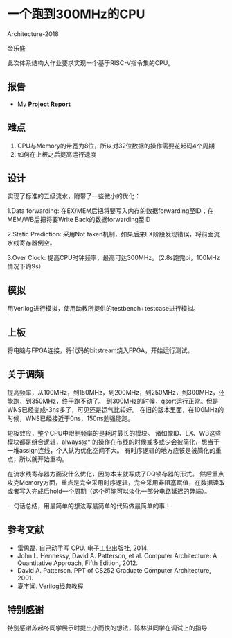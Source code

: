 # 一个跑到300MHz的CPU 
Architecture-2018

金乐盛

此次体系结构大作业要求实现一个基于RISC-V指令集的CPU。

## 报告
* My [**Project Report**](doc)

## 难点
1. CPU与Memory的带宽为8位，所以对32位数据的操作需要花起码4个周期
2. 如何在上板之后提高运行速度

## 设计
实现了标准的五级流水，附带了一些微小的优化：

1.Data forwarding: 在EX/MEM后把将要写入内存的数据forwarding至ID；在MEM/WB后把将要Write Back的数据forwarding至ID

2.Static Prediction: 采用Not taken机制，如果后来EX阶段发现错误，将前面流水线寄存器倒空。

3.Over Clock: 提高CPU时钟频率，最高可达300MHz。（2.8s跑完pi，100MHz情况下约9s）

## 模拟
用Verilog进行模拟，使用助教所提供的testbench+testcase进行模拟。

## 上板
将电脑与FPGA连接，将代码的bitstream烧入FPGA，开始运行测试。

## 关于调频
提高频率，从100MHz，到150MHz，到200MHz，到250MHz，到300MHz，还能跑，到350MHz，终于跑不动了。
到300MHz的时候，qsort运行正常。但是WNS已经变成-3ns多了，可见还是运气比较好。
在旧的版本里面，在100MHz的时候，WNS已经接近于0ns，150ns勉强能跑。

短板效应，整个CPU中限制频率的是耗时最长的模块。
诸如像ID、EX、WB这些模块都是组合逻辑，always@* 的操作在布线的时候或多或少会被简化，想当于一堆assign连线，个人认为优化空间不大。
有时序逻辑的地方应该是被简化的重点，所以就开始重构。

在流水线寄存器方面没什么优化，因为本来就写成了DQ锁存器的形式。
然后重点攻克Memory方面，重点是完全采用时序逻辑，完全采用非阻塞赋值，在数据读取或者写入完成后hold一个周期（这个可能可以淡化一部分电路延迟的弊端）。

一句话总结，用最简单的想法写最简单的代码做最简单的事！

## 参考文献
* 雷思磊. 自己动手写 CPU. 电子工业出版社, 2014.
* John L. Hennessy, David A. Patterson, et al. Computer Architecture: A Quantitative
Approach, Fifth Edition, 2012.
* David A. Patterson. PPT of CS252 Graduate Computer Architecture, 2001.
* 夏宇闻. Verilog经典教程

## 特别感谢
特别感谢苏起冬同学展示时提出小而快的想法，陈林淇同学在调试上的指导

